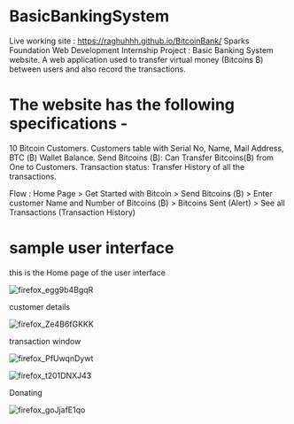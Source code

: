 # BasicBankingSystem
Live working site : https://raghuhhh.github.io/BitcoinBank/
Sparks Foundation Web Development Internship Project : Basic Banking System website. 
A web application used to transfer virtual money (Bitcoins ₿) between users and also record the transactions.

# The website has the following specifications -
  10 Bitcoin Customers.
  Customers table with Serial No, Name, Mail Address, BTC (₿)  Wallet Balance.
 Send Bitcoins (₿):
 Can Transfer Bitcoins(₿) from One to Customers.
 Transaction status:
 Transfer History of all the transactions.

Flow : Home Page > Get Started with Bitcoin > Send Bitcoins (₿) > Enter customer Name and Number of Bitcoins (₿) > Bitcoins Sent (Alert) > See all Transactions (Transaction History)

# sample user interface

this is the Home page of the user interface

![firefox_egg9b4BgqR](https://user-images.githubusercontent.com/61376605/132936667-d6690f0d-19b5-47a3-b810-438d7801b42c.png)

customer details

![firefox_Ze4B6fGKKK](https://user-images.githubusercontent.com/61376605/132936706-59cb4cb2-7ffb-4f2c-aae3-63d85d54acf2.png)

transaction window

![firefox_PfUwqnDywt](https://user-images.githubusercontent.com/61376605/132936738-54425b0a-8b2b-455c-bf28-35c585a2ce8a.png)

![firefox_t201DNXJ43](https://user-images.githubusercontent.com/61376605/132936742-499c2c8f-8b60-4f1f-b389-634fe1d80026.png)

Donating

![firefox_goJjafE1qo](https://user-images.githubusercontent.com/61376605/132936788-e60a65dd-0a09-4703-b765-e99d9e91f5a5.png)














